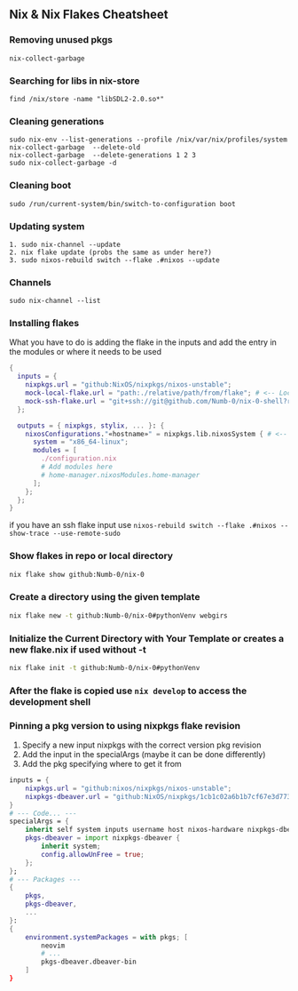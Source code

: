## Nix & Nix Flakes Cheatsheet
### Removing unused pkgs
```
nix-collect-garbage 
```
### Searching for libs in nix-store
```
find /nix/store -name "libSDL2-2.0.so*" 
```
### Cleaning generations
```
sudo nix-env --list-generations --profile /nix/var/nix/profiles/system
nix-collect-garbage  --delete-old
nix-collect-garbage  --delete-generations 1 2 3
sudo nix-collect-garbage -d
```
### Cleaning boot
```
sudo /run/current-system/bin/switch-to-configuration boot
```
### Updating system
```
1. sudo nix-channel --update
2. nix flake update (probs the same as under here?)
3. sudo nixos-rebuild switch --flake .#nixos --update
```
### Channels
```
sudo nix-channel --list 

```

### Installing flakes

What you have to do is adding the flake in the inputs and add the entry in the modules or where it needs to be used
```nix
{
  inputs = {
    nixpkgs.url = "github:NixOS/nixpkgs/nixos-unstable";
    mock-local-flake.url = "path:./relative/path/from/flake"; # <-- Local flake reference
    mock-ssh-flake.url = "git+ssh://git@github.com/Numb-0/nix-0-shell?ref=main"; # <-- SSH-based flake
  };

  outputs = { nixpkgs, stylix, ... }: {
    nixosConfigurations."«hostname»" = nixpkgs.lib.nixosSystem { # <-- Replace «hostname» with your actual hostname
      system = "x86_64-linux";
      modules = [ 
        ./configuration.nix
        # Add modules here
        # home-manager.nixosModules.home-manager
      ];
    };
  };
}
```
if you have an ssh flake input use `nixos-rebuild switch --flake .#nixos --show-trace --use-remote-sudo`

### Show flakes in repo or local directory
```bash
nix flake show github:Numb-0/nix-0    
```
### Create a directory using the given template
```bash
nix flake new -t github:Numb-0/nix-0#pythonVenv webgirs
```

### Initialize the Current Directory with Your Template or creates a new flake.nix if used without -t
```bash
nix flake init -t github:Numb-0/nix-0#pythonVenv
```
### After the flake is copied use `nix develop` to access the development shell 

### Pinning a pkg version to using nixpkgs flake revision
1. Specify a new input nixpkgs with the correct version pkg revision
2. Add the input in the specialArgs (maybe it can be done differently)
3. Add the pkg specifying where to get it from

```nix
inputs = {
    nixpkgs.url = "github:nixos/nixpkgs/nixos-unstable";
    nixpkgs-dbeaver.url = "github:NixOS/nixpkgs/1cb1c02a6b1b7cf67e3d7731cbbf327a53da9679#";
}
# --- Code... ---
specialArgs = { 
    inherit self system inputs username host nixos-hardware nixpkgs-dbeaver;
    pkgs-dbeaver = import nixpkgs-dbeaver {
        inherit system;
        config.allowUnFree = true;
    };
};
# --- Packages ---
{
    pkgs,
    pkgs-dbeaver,
    ...
}:
{
    environment.systemPackages = with pkgs; [
        neovim
        # ...
        pkgs-dbeaver.dbeaver-bin
    ]
}
```
